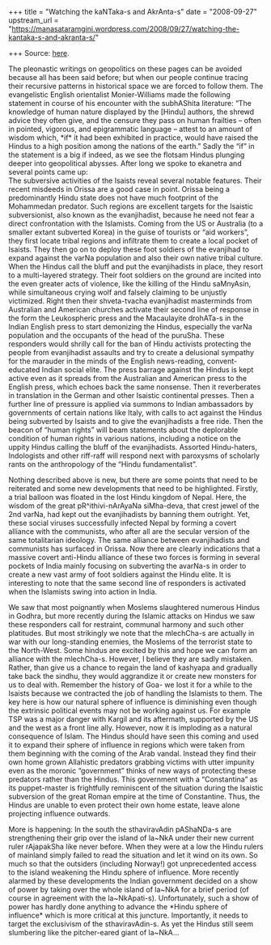 +++
title = "Watching the kaNTaka-s and AkrAnta-s"
date = "2008-09-27"
upstream_url = "https://manasataramgini.wordpress.com/2008/09/27/watching-the-kantaka-s-and-akranta-s/"

+++
Source: [here](https://manasataramgini.wordpress.com/2008/09/27/watching-the-kantaka-s-and-akranta-s/).

The pleonastic writings on geopolitics on these pages can be avoided because all has been said before; but when our people continue tracing their recursive patterns in historical space we are forced to follow them. The evangelistic English orientalist Monier-Williams made the following statement in course of his encounter with the subhAShita literature: “The knowledge of human nature displayed by the \[Hindu\] authors, the shrewd advice they often give, and the censure they pass on human frailties – often in pointed, vigorous, and epigrammatic language – attest to an amount of wisdom which, \*if\* it had been exhibited in practice, would have raised the Hindus to a high position among the nations of the earth.” Sadly the “if” in the statement is a big if indeed, as we see the flotsam Hindus plunging deeper into geopolitical abysses. After long we spoke to ekanetra and several points came up:  
The subversive activities of the Isaists reveal several notable features. Their recent misdeeds in Orissa are a good case in point. Orissa being a predominantly Hindu state does not have much footprint of the Mohammedan predator. Such regions are excellent targets for the Isaistic subversionist, also known as the evanjihadist, because he need not fear a direct confrontation with the Islamists. Coming from the US or Australia (to a smaller extant subverted Korea) in the guise of tourists or “aid workers”, they first locate tribal regions and infiltrate them to create a local pocket of Isaists. They then go on to deploy these foot soldiers of the evanjihad to expand against the varNa population and also their own native tribal culture. When the Hindus call the bluff and put the evanjihadists in place, they resort to a multi-layered strategy. Their foot soldiers on the ground are incited into the even greater acts of violence, like the killing of the Hindu saMnyAsin, while simultaneous crying wolf and falsely claiming to be unjustly victimized. Right then their shveta-tvacha evanjihadist masterminds from Australian and American churches activate their second line of response in the form the Leukospheric press and the Macaulayite drohATa-s in the Indian English press to start demonizing the Hindus, especially the varNa population and the occupants of the head of the puruSha. These responders would shrilly call for the ban of Hindu activists protecting the people from evanjihadist assaults and try to create a delusional sympathy for the marauder in the minds of the English news-reading, convent-educated Indian social elite. The press barrage against the Hindus is kept active even as it spreads from the Australian and American press to the English press, which echoes back the same nonsense. Then it reverberates in translation in the German and other Isaistic continental presses. Then a further line of pressure is applied via summons to Indian ambassadors by governments of certain nations like Italy, with calls to act against the Hindus being subverted by Isaists and to give the evanjihadists a free ride. Then the beacon of “human rights” will beam statements about the deplorable condition of human rights in various nations, including a notice on the uppity Hindus calling the bluff of the evanjihadists. Assorted Hindu-haters, Indologists and other riff-raff will respond next with paroxysms of scholarly rants on the anthropology of the “Hindu fundamentalist”.

Nothing described above is new, but there are some points that need to be reiterated and some new developments that need to be highlighted. Firstly, a trial balloon was floated in the lost Hindu kingdom of Nepal. Here, the wisdom of the great pR^ithivi-nArAyaNa siMha-deva, that crest jewel of the 2nd varNa, had kept out the evanjihadists by banning them outright. Yet, these social viruses successfully infected Nepal by forming a covert alliance with the communists, who after all are the secular version of the same totalitarian ideology. The same alliance between evanjihadists and communists has surfaced in Orissa. Now there are clearly indications that a massive covert anti-Hindu alliance of these two forces is forming in several pockets of India mainly focusing on subverting the avarNa-s in order to create a new vast army of foot soldiers against the Hindu elite. It is interesting to note that the same second line of responders is activated when the Islamists swing into action in India.

We saw that most poignantly when Moslems slaughtered numerous Hindus in Godhra, but more recently during the Islamic attacks on Hindus we saw these responders call for restraint, communal harmony and such other platitudes. But most strikingly we note that the mlechCha-s are actually in war with our long-standing enemies, the Moslems of the terrorist state to the North-West. Some hindus are excited by this and hope we can form an alliance with the mlechCha-s. However, I believe they are sadly mistaken. Rather, than give us a chance to regain the land of kashyapa and gradually take back the sindhu, they would aggrandize it or create new monsters for us to deal with. Remember the history of Goa- we lost it for a while to the Isaists because we contracted the job of handling the Islamists to them. The key here is how our natural sphere of influence is diminishing even though the extrinsic political events may not be working against us. For example TSP was a major danger with Kargil and its aftermath, supported by the US and the west as a front line ally. However, now it is imploding as a natural consequence of Islam. The Hindus should have seen this coming and used it to expand their sphere of influence in regions which were taken from them beginning with the coming of the Arab vandal. Instead they find their own home grown Allahistic predators grabbing victims with utter impunity even as the moronic “government” thinks of new ways of protecting these predators rather than the Hindus. This government with a “Constantina” as its puppet-master is frightfully reminiscent of the situation during the Isaistic subversion of the great Roman empire at the time of Constantine. Thus, the Hindus are unable to even protect their own home estate, leave alone projecting influence outwards.

More is happening: In the south the sthaviravAdin pAShaNDa-s are strengthening their grip over the island of la\~NkA under their new current ruler rAjapakSha like never before. When they were at a low the Hindu rulers of mainland simply failed to read the situation and let it wind on its own. So much so that the outsiders (including Norway!) got unprecedented access to the island weakening the Hindu sphere of influence. More recently alarmed by these developments the Indian government decided on a show of power by taking over the whole island of la\~NkA for a brief period (of course in agreement with the la\~NkApati-s). Unfortunately, such a show of power has hardly done anything to advance the \*Hindu sphere of influence\* which is more critical at this juncture. Importantly, it needs to target the exclusivism of the sthaviravAdin-s. As yet the Hindus still seem slumbering like the pitcher-eared giant of la\~NkA…

